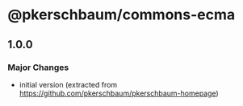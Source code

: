 # @pkerschbaum/commons-ecma

## 1.0.0

### Major Changes

- initial version (extracted from https://github.com/pkerschbaum/pkerschbaum-homepage)
